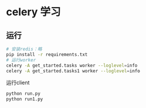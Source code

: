 # celery 学习

## 运行

```bash
# 安装redis：略
pip install -r requirements.txt
# 运行worker
celery -A get_started.tasks worker --loglevel=info
celery -A get_started.tasks1 worker --loglevel=info
```

运行client

```bash
python run.py
python run1.py
```
